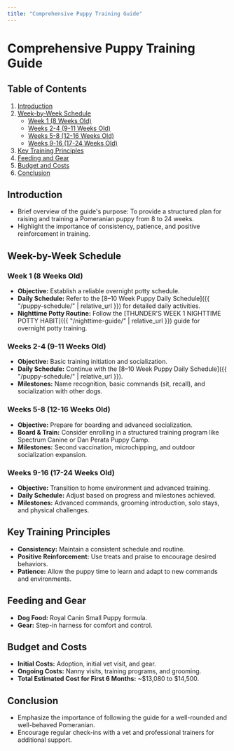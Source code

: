 ```yaml
---
title: "Comprehensive Puppy Training Guide"
---
```


# Comprehensive Puppy Training Guide

## Table of Contents
1. [Introduction](#introduction)
2. [Week-by-Week Schedule](#week-by-week-schedule)
   - [Week 1 (8 Weeks Old)](#week-1-8-weeks-old)
   - [Weeks 2-4 (9-11 Weeks Old)](#weeks-2-4-9-11-weeks-old)
   - [Weeks 5-8 (12-16 Weeks Old)](#weeks-5-8-12-16-weeks-old)
   - [Weeks 9-16 (17-24 Weeks Old)](#weeks-9-16-17-24-weeks-old)
3. [Key Training Principles](#key-training-principles)
4. [Feeding and Gear](#feeding-and-gear)
5. [Budget and Costs](#budget-and-costs)
6. [Conclusion](#conclusion)

## Introduction
- Brief overview of the guide's purpose: To provide a structured plan for raising and training a Pomeranian puppy from 8 to 24 weeks.
- Highlight the importance of consistency, patience, and positive reinforcement in training.

## Week-by-Week Schedule

### Week 1 (8 Weeks Old)
- **Objective:** Establish a reliable overnight potty schedule.
- **Daily Schedule:** Refer to the [8–10 Week Puppy Daily Schedule]({{ "/puppy-schedule/" | relative_url }}) for detailed daily activities.
- **Nighttime Potty Routine:** Follow the [THUNDER'S WEEK 1 NIGHTTIME POTTY HABIT]({{ "/nighttime-guide/" | relative_url }}) guide for overnight potty training.

### Weeks 2-4 (9-11 Weeks Old)
- **Objective:** Basic training initiation and socialization.
- **Daily Schedule:** Continue with the [8–10 Week Puppy Daily Schedule]({{ "/puppy-schedule/" | relative_url }}).
- **Milestones:** Name recognition, basic commands (sit, recall), and socialization with other dogs.

### Weeks 5-8 (12-16 Weeks Old)
- **Objective:** Prepare for boarding and advanced socialization.
- **Board & Train:** Consider enrolling in a structured training program like Spectrum Canine or Dan Perata Puppy Camp.
- **Milestones:** Second vaccination, microchipping, and outdoor socialization expansion.

### Weeks 9-16 (17-24 Weeks Old)
- **Objective:** Transition to home environment and advanced training.
- **Daily Schedule:** Adjust based on progress and milestones achieved.
- **Milestones:** Advanced commands, grooming introduction, solo stays, and physical challenges.

## Key Training Principles
- **Consistency:** Maintain a consistent schedule and routine.
- **Positive Reinforcement:** Use treats and praise to encourage desired behaviors.
- **Patience:** Allow the puppy time to learn and adapt to new commands and environments.

## Feeding and Gear
- **Dog Food:** Royal Canin Small Puppy formula.
- **Gear:** Step-in harness for comfort and control.

## Budget and Costs
- **Initial Costs:** Adoption, initial vet visit, and gear.
- **Ongoing Costs:** Nanny visits, training programs, and grooming.
- **Total Estimated Cost for First 6 Months:** ~$13,080 to $14,500.

## Conclusion
- Emphasize the importance of following the guide for a well-rounded and well-behaved Pomeranian.
- Encourage regular check-ins with a vet and professional trainers for additional support. 